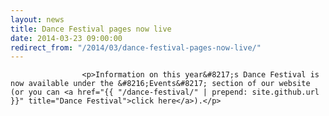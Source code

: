 ```yaml
---
layout: news
title: Dance Festival pages now live
date: 2014-03-23 09:00:00
redirect_from: "/2014/03/dance-festival-pages-now-live/"
---
```

<section>

                    
                    <p>Information on this year&#8217;s Dance Festival is now available under the &#8216;Events&#8217; section of our website (or you can <a href="{{ "/dance-festival/" | prepend: site.github.url }}" title="Dance Festival">click here</a>).</p>

                
</section>
